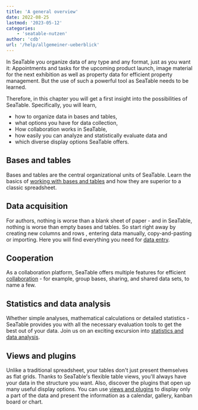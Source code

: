 ```yaml
---
title: 'A general overview'
date: 2022-08-25
lastmod: '2023-05-12'
categories:
    - 'seatable-nutzen'
author: 'cdb'
url: '/help/allgemeiner-ueberblick'
---
```


In SeaTable you organize data of any type and any format, just as you want it: Appointments and tasks for the upcoming product launch, image material for the next exhibition as well as property data for efficient property management. But the use of such a powerful tool as SeaTable needs to be learned.

Therefore, in this chapter you will get a first insight into the possibilities of SeaTable. Specifically, you will learn,

- how to organize data in bases and tables,
- what options you have for data collection,
- How collaboration works in SeaTable,
- how easily you can analyze and statistically evaluate data and
- which diverse display options SeaTable offers.

## Bases and tables

Bases and tables are the central organizational units of SeaTable. Learn the basics of [working with bases and tables](https://seatable.io/en/docs/seatable-nutzen/einfuehrung-in-die-arbeit-mit-bases-und-tabellen/) and how they are superior to a classic spreadsheet.

## Data acquisition

For authors, nothing is worse than a blank sheet of paper - and in SeaTable, nothing is worse than empty bases and tables. So start right away by creating new columns and rows , entering data manually, copy-and-pasting or importing. Here you will find everything you need for [data entry](https://seatable.io/en/docs/seatable-nutzen/datenerfassung/).

## Cooperation

As a collaboration platform, SeaTable offers multiple features for efficient [collaboration](https://seatable.io/en/docs/seatable-nutzen/zusammenarbeit/) - for example, group bases, sharing, and shared data sets, to name a few.

## Statistics and data analysis

Whether simple analyses, mathematical calculations or detailed statistics - SeaTable provides you with all the necessary evaluation tools to get the best out of your data. Join us on an exciting excursion into [statistics and data analysis](https://seatable.io/en/docs/seatable-nutzen/statistiken/).

## Views and plugins

Unlike a traditional spreadsheet, your tables don't just present themselves as flat grids. Thanks to SeaTable's flexible table views, you'll always have your data in the structure you want. Also, discover the plugins that open up many useful display options. You can use [views and plugins](https://seatable.io/en/docs/seatable-nutzen/ansichten/) to display only a part of the data and present the information as a calendar, gallery, kanban board or chart.
